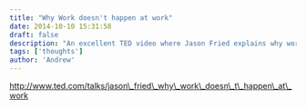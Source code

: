 ```yaml
---
title: "Why Work doesn't happen at work"
date: 2014-10-10 15:31:58
draft: false
description: "An excellent TED video where Jason Fried explains why work doesn't happen at work"
tags: ['thoughts']
author: 'Andrew'
---
```


http://www.ted.com/talks/jason\_fried\_why\_work\_doesn\_t\_happen\_at\_work
